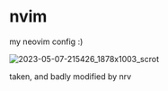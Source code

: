 # nvim
my neovim config :)

![2023-05-07-215426_1878x1003_scrot](https://user-images.githubusercontent.com/71889751/236702164-d3214abe-6ac7-4727-add5-364fa41eb530.png)

taken, and badly modified by nrv
